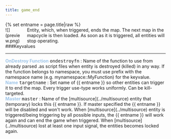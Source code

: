 ```yaml
---
title: game_end
---
```

<div>{% set entname = page.title|raw %}</div>
<div class="container previewimg">
<div class="columns">
<div class="imagepadding column col-auto" markdown="1">![](preview.png)</div>
<div class="column entityentry" markdown="1">Entity, which, when triggered, ends the map. The next map in the mapcycle is then loaded. As soon as it is triggered, all entities will stop operating.</div>
</div>
</div>
###Keyvalues
<hr>
<div class="entityentry" markdown="1">
<span style="color:#9fc5e8;"><b>OnDestroy Function</b></span> <kbd  class="tooltip" data-tooltip="string">ondestroyfn</kbd> :
Name of the function to use from already parsed .as script files when entity is destroyed (killed) in any way. If the function belongs to namespace, you must use prefix with the namespace name (e.g. mynamespace::MyFunction) for the keyvalue.
</div>
<div class="entityentry" markdown="1">
<span style="color:#9fc5e8;"><b>Name</b></span> <kbd  class="tooltip" data-tooltip="target_source">targetname</kbd> :
Set name of {{ entname }} so other entities can trigger it to end the map. Every trigger use-type works uniformly. Can be kill-targeted.
</div>
<div class="entityentry" markdown="1">
<span style="color:#9fc5e8;"><b>Master</b></span> <kbd  class="tooltip" data-tooltip="string">master</kbd> :
Name of the [multisource](../multisource) entity that (temporary) locks this {{ entname }}. If master specified the {{ entname }} will be disabled and won't work. When [multisource](../multisource) entity is triggered/being triggering by all possible inputs, the {{ entname }} will work again and can end the game when triggered. When [multisource](../multisource) lost at least one input signal, the entities becomes locked again.
</div>
